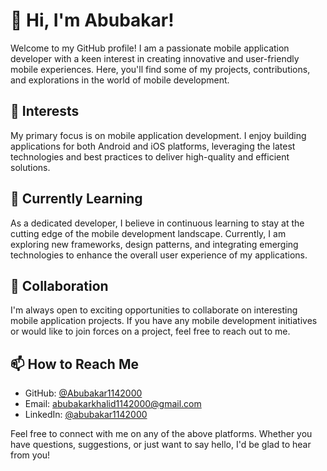 # 👋 Hi, I'm Abubakar!

Welcome to my GitHub profile! I am a passionate mobile application developer with a keen interest in creating innovative and user-friendly mobile experiences. Here, you'll find some of my projects, contributions, and explorations in the world of mobile development.

## 👀 Interests

My primary focus is on mobile application development. I enjoy building applications for both Android and iOS platforms, leveraging the latest technologies and best practices to deliver high-quality and efficient solutions.

## 🌱 Currently Learning

As a dedicated developer, I believe in continuous learning to stay at the cutting edge of the mobile development landscape. Currently, I am exploring new frameworks, design patterns, and integrating emerging technologies to enhance the overall user experience of my applications.

## 💞️ Collaboration

I'm always open to exciting opportunities to collaborate on interesting mobile application projects. If you have any mobile development initiatives or would like to join forces on a project, feel free to reach out to me.

## 📫 How to Reach Me

- GitHub: [@Abubakar1142000](https://github.com/Abubakar1142000)
- Email: [abubakarkhalid1142000@gmail.com](mailto:abubakarkhalid1142000@gmail.com)
- LinkedIn: [@abubakar1142000](https:///www.linkedin.com/in/abubakar1142000/)

Feel free to connect with me on any of the above platforms. Whether you have questions, suggestions, or just want to say hello, I'd be glad to hear from you!

<!---
Abubakar1142000/Abubakar1142000 is a ✨ special ✨ repository because its `README.md` (this file) appears on your GitHub profile.
You can click the Preview link to take a look at your changes.
--->
